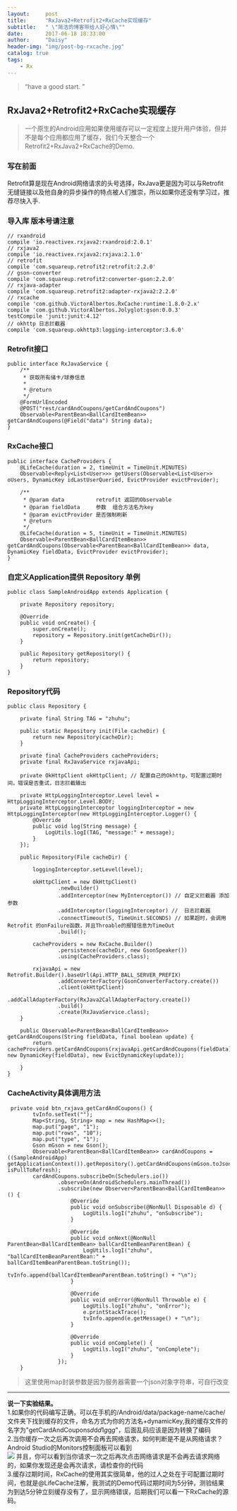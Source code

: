 ```yaml
---
layout:     post
title:      "RxJava2+Retrofit2+RxCache实现缓存"
subtitle:   " \"简洁的博客带给人好心情\""
date:       2017-06-18 18:33:00
author:     "Daisy"
header-img: "img/post-bg-rxcache.jpg"
catalog: true
tags:
    - Rx
---
```


> “have a good start. ”

## RxJava2+Retrofit2+RxCache实现缓存  ##
> 一个原生的Android应用如果使用缓存可以一定程度上提升用户体验，但并不是每个应用都应用了缓存，我们今天整合一个Retrofit2+RxJava2+RxCache的Demo.

### 写在前面 ###
Retrofit算是现在Android网络请求的头号选择，RxJava更是因为可以与Retrofit无缝链接以及他自身的异步操作的特点被人们推崇，所以如果你还没有学习过，推荐尽快入手.<br>

### 导入库  版本号请注意 ###
    // rxandroid
    compile 'io.reactivex.rxjava2:rxandroid:2.0.1'
    // rxjava2
    compile 'io.reactivex.rxjava2:rxjava:2.1.0'
    // retrofit
    compile 'com.squareup.retrofit2:retrofit:2.2.0'
    // gson-converter
    compile 'com.squareup.retrofit2:converter-gson:2.2.0'
    // rxjava-adapter
    compile 'com.squareup.retrofit2:adapter-rxjava2:2.2.0'
    // rxcache
    compile 'com.github.VictorAlbertos.RxCache:runtime:1.8.0-2.x'
    compile 'com.github.VictorAlbertos.Jolyglot:gson:0.0.3'
    testCompile 'junit:junit:4.12'
    // okhttp 日志拦截器
    compile 'com.squareup.okhttp3:logging-interceptor:3.6.0'

### Retrofit接口 ###
    public interface RxJavaService {
	    /**
	     * 获取所有储卡/球券信息 
	     *
	     * @return
	     */
	    @FormUrlEncoded
	    @POST("rest/cardAndCoupons/getCardAndCoupons")
	    Observable<ParentBean<BallCardItemBean>> getCardAndCoupons(@Field("data") String data);
	}

### RxCache接口 ###
    public interface CacheProviders {
	    @LifeCache(duration = 2, timeUnit = TimeUnit.MINUTES)
	    Observable<Reply<List<User>>> getUsers(Observable<List<User>> oUsers, DynamicKey idLastUserQueried, EvictProvider evictProvider);
	
	    /**
	     * @param data          retrofit 返回的Observable
	     * @param fieldData     参数  组合方法名为key
	     * @param evictProvider 是否强制刷新
	     * @return
	     */
	    @LifeCache(duration = 5, timeUnit = TimeUnit.MINUTES)
	    Observable<ParentBean<BallCardItemBean>> getCardAndCoupons(Observable<ParentBean<BallCardItemBean>> data, DynamicKey fieldData, EvictProvider evictProvider);
	}

### 自定义Application提供 Repository 单例 ###
    public class SampleAndroidApp extends Application {

	    private Repository repository;
	
	    @Override
	    public void onCreate() {
	        super.onCreate();
	        repository = Repository.init(getCacheDir());
	    }
	
	    public Repository getRepository() {
	        return repository;
	    }
	}

### Repository代码 ###
    public class Repository {

	    private final String TAG = "zhuhu";
	
	    public static Repository init(File cacheDir) {
	        return new Repository(cacheDir);
	    }
	
	    private final CacheProviders cacheProviders;
	    private final RxJavaService rxjavaApi;
	
	    private OkHttpClient okHttpClient; // 配置自己的Okhttp，可配置过期时间，错误是否重试，日志拦截输出
	
	    private HttpLoggingInterceptor.Level level = HttpLoggingInterceptor.Level.BODY;
	    private HttpLoggingInterceptor loggingInterceptor = new HttpLoggingInterceptor(new HttpLoggingInterceptor.Logger() {
	        @Override
	        public void log(String message) {
	            LogUtils.logI(TAG, "message:" + message);
	        }
	    });
	
	    public Repository(File cacheDir) {
	
	        loggingInterceptor.setLevel(level);
	
	        okHttpClient = new OkHttpClient()
	                .newBuilder()
	                .addInterceptor(new MyInterceptor()) // 自定义拦截器 添加参数
	                .addInterceptor(loggingInterceptor) //  日志拦截器
	                .connectTimeout(5, TimeUnit.SECONDS) // 如果超时，会调用Retrofit 的onFailure函数，并且Throable的报错信息为TimeOut
	                .build();
	
	        cacheProviders = new RxCache.Builder()
	                .persistence(cacheDir, new GsonSpeaker())
	                .using(CacheProviders.class);
	
	        rxjavaApi = new Retrofit.Builder().baseUrl(Api.HTTP_BALL_SERVER_PREFIX)
	                .addConverterFactory(GsonConverterFactory.create())
	                .client(okHttpClient)
	                .addCallAdapterFactory(RxJava2CallAdapterFactory.create())
	                .build()
	                .create(RxJavaService.class);
	    }
	
	    public Observable<ParentBean<BallCardItemBean>> getCardAndCoupons(String fieldData, final boolean update) {
	        return cacheProviders.getCardAndCoupons(rxjavaApi.getCardAndCoupons(fieldData), new DynamicKey(fieldData), new EvictDynamicKey(update));
	
	    }
	}

### CacheActivity具体调用方法 ###
     private void btn_rxjava_getCardAndCoupons() {
	        tvInfo.setText("");
	        Map<String, String> map = new HashMap<>();
	        map.put("page", "1");
	        map.put("rows", "10");
	        map.put("type", "1");
	        Gson mGson = new Gson();
	        Observable<ParentBean<BallCardItemBean>> cardAndCoupons = ((SampleAndroidApp) getApplicationContext()).getRepository().getCardAndCoupons(mGson.toJson(map), isPullToRefresh);
	        cardAndCoupons.subscribeOn(Schedulers.io())
	                .observeOn(AndroidSchedulers.mainThread())
	                .subscribe(new Observer<ParentBean<BallCardItemBean>>() {
	                    @Override
	                    public void onSubscribe(@NonNull Disposable d) {
	                        LogUtils.logI("zhuhu", "onSubscribe");
	                    }
	
	                    @Override
	                    public void onNext(@NonNull ParentBean<BallCardItemBean> ballCardItemBeanParentBean) {
	                        LogUtils.logI("zhuhu", "ballCardItemBeanParentBean:" + ballCardItemBeanParentBean.toString());
	                        tvInfo.append(ballCardItemBeanParentBean.toString() + "\n");
	                    }
	
	                    @Override
	                    public void onError(@NonNull Throwable e) {
	                        LogUtils.logI("zhuhu", "onError");
	                        e.printStackTrace();
	                        tvInfo.append(e.getMessage() + "\n");
	                    }
	
	                    @Override
	                    public void onComplete() {
	                        LogUtils.logI("zhuhu", "onComplete");
	                    }
	                });
	    }

> 这里使用map封装参数是因为服务器需要一个json对象字符串，可自行改变


----------

**说一下实验结果。<br>**
1.如果你的代码编写正确，可以在手机的/Android/data/package-name/cache/文件夹下找到缓存的文件，命名方式为你的方法名+dynamicKey,我的缓存文件的名字为"getCardAndCoupons$d$d$d$1$g$g$g$"，后面乱码应该是因为转换了编码<br>
2.当你缓存一次之后再次调用不会再去网络请求，如何判断是不是从网络请求？Android Studio的Monitors控制面板可以看到<br>
![](http://i.imgur.com/4QqrfoM.png)
并且，你可以看到当你请求一次之后再次点击网络请求是不会再去请求网络的，如果你发现还是会再次请求，请检查你的代码<br>
3.缓存过期时间，RxCache的使用其实很简单，他的过人之处在于可配置过期时间，也就是@LifeCache注解，我测试的Demo代码过期时间为5分钟，测验结果为到达5分钟立刻缓存没有了，显示网络错误，后期我们可以看一下RxCache的源码。











